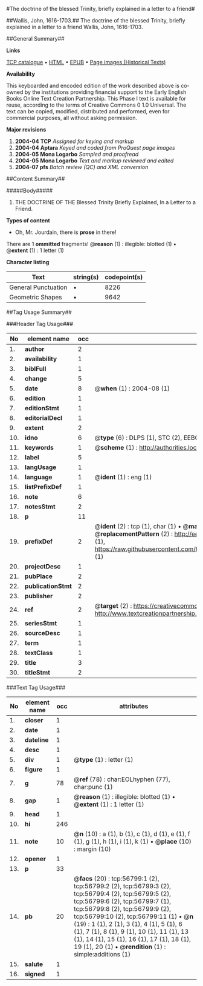 #The doctrine of the blessed Trinity, briefly explained in a letter to a friend#

##Wallis, John, 1616-1703.##
The doctrine of the blessed Trinity, briefly explained in a letter to a friend
Wallis, John, 1616-1703.

##General Summary##

**Links**

[TCP catalogue](http://www.ota.ox.ac.uk/tcp/)  • 
[HTML](http://tei.it.ox.ac.uk/tcp/Texts-HTML/free/A67/A67385.html)  • 
[EPUB](http://tei.it.ox.ac.uk/tcp/Texts-EPUB/free/A67/A67385.epub) • 
[Page images (Historical Texts)](https://data.historicaltexts.jisc.ac.uk/view?pubId=eebo-12241751e&pageId=eebo-12241751e-56799-1)

**Availability**

This keyboarded and encoded edition of the
	       work described above is co-owned by the institutions
	       providing financial support to the Early English Books
	       Online Text Creation Partnership. This Phase I text is
	       available for reuse, according to the terms of Creative
	       Commons 0 1.0 Universal. The text can be copied,
	       modified, distributed and performed, even for
	       commercial purposes, all without asking permission.

**Major revisions**

1. __2004-04__ __TCP__ *Assigned for keying and markup*
1. __2004-04__ __Aptara__ *Keyed and coded from ProQuest page images*
1. __2004-05__ __Mona Logarbo__ *Sampled and proofread*
1. __2004-05__ __Mona Logarbo__ *Text and markup reviewed and edited*
1. __2004-07__ __pfs__ *Batch review (QC) and XML conversion*

##Content Summary##

#####Body#####

1. THE
DOCTRINE
OF THE
Blessed Trinity
Briefly Explained,
In a Letter to a Friend.

**Types of content**

  * Oh, Mr. Jourdain, there is **prose** in there!

There are 1 **ommitted** fragments! 
 @__reason__ (1) : illegible: blotted (1)  •  @__extent__ (1) : 1 letter (1)

**Character listing**


|Text|string(s)|codepoint(s)|
|---|---|---|
|General Punctuation|•|8226|
|Geometric Shapes|▪|9642|

##Tag Usage Summary##

###Header Tag Usage###

|No|element name|occ|attributes|
|---|---|---|---|
|1.|__author__|2||
|2.|__availability__|1||
|3.|__biblFull__|1||
|4.|__change__|5||
|5.|__date__|8| @__when__ (1) : 2004-08 (1)|
|6.|__edition__|1||
|7.|__editionStmt__|1||
|8.|__editorialDecl__|1||
|9.|__extent__|2||
|10.|__idno__|6| @__type__ (6) : DLPS (1), STC (2), EEBO-CITATION (1), OCLC (1), VID (1)|
|11.|__keywords__|1| @__scheme__ (1) : http://authorities.loc.gov/ (1)|
|12.|__label__|5||
|13.|__langUsage__|1||
|14.|__language__|1| @__ident__ (1) : eng (1)|
|15.|__listPrefixDef__|1||
|16.|__note__|6||
|17.|__notesStmt__|2||
|18.|__p__|11||
|19.|__prefixDef__|2| @__ident__ (2) : tcp (1), char (1)  •  @__matchPattern__ (2) : ([0-9\-]+):([0-9IVX]+) (1), (.+) (1)  •  @__replacementPattern__ (2) : http://eebo.chadwyck.com/downloadtiff?vid=$1&page=$2 (1), https://raw.githubusercontent.com/textcreationpartnership/Texts/master/tcpchars.xml#$1 (1)|
|20.|__projectDesc__|1||
|21.|__pubPlace__|2||
|22.|__publicationStmt__|2||
|23.|__publisher__|2||
|24.|__ref__|2| @__target__ (2) : https://creativecommons.org/publicdomain/zero/1.0/ (1), http://www.textcreationpartnership.org/docs/. (1)|
|25.|__seriesStmt__|1||
|26.|__sourceDesc__|1||
|27.|__term__|1||
|28.|__textClass__|1||
|29.|__title__|3||
|30.|__titleStmt__|2||


###Text Tag Usage###

|No|element name|occ|attributes|
|---|---|---|---|
|1.|__closer__|1||
|2.|__date__|1||
|3.|__dateline__|1||
|4.|__desc__|1||
|5.|__div__|1| @__type__ (1) : letter (1)|
|6.|__figure__|1||
|7.|__g__|78| @__ref__ (78) : char:EOLhyphen (77), char:punc (1)|
|8.|__gap__|1| @__reason__ (1) : illegible: blotted (1)  •  @__extent__ (1) : 1 letter (1)|
|9.|__head__|1||
|10.|__hi__|246||
|11.|__note__|10| @__n__ (10) : a (1), b (1), c (1), d (1), e (1), f (1), g (1), h (1), i (1), k (1)  •  @__place__ (10) : margin (10)|
|12.|__opener__|1||
|13.|__p__|33||
|14.|__pb__|20| @__facs__ (20) : tcp:56799:1 (2), tcp:56799:2 (2), tcp:56799:3 (2), tcp:56799:4 (2), tcp:56799:5 (2), tcp:56799:6 (2), tcp:56799:7 (1), tcp:56799:8 (2), tcp:56799:9 (2), tcp:56799:10 (2), tcp:56799:11 (1)  •  @__n__ (19) : 1 (1), 2 (1), 3 (1), 4 (1), 5 (1), 6 (1), 7 (1), 8 (1), 9 (1), 10 (1), 11 (1), 13 (1), 14 (1), 15 (1), 16 (1), 17 (1), 18 (1), 19 (1), 20 (1)  •  @__rendition__ (1) : simple:additions (1)|
|15.|__salute__|1||
|16.|__signed__|1||
